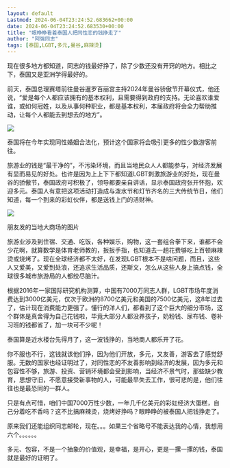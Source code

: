 ```yaml
---
layout: default
Lastmod: 2024-06-04T23:24:52.683662+00:00
date: 2024-06-04T23:24:52.683530+00:00
title: "眼睁睁看着泰国人把同性恋的钱挣走了"
author: "阿强同志"
tags: [泰国,LGBT,多元,曼谷,麻辣烫]
---
```


现在很多地方都知道，同志的钱最好挣了，除了少数还没有开窍的地方。相比之下，泰国又是亚洲学得最好的。

前天，泰国总理赛塔前往曼谷暹罗百丽宫主持2024年曼谷骄傲节开幕仪式，他还说，“爱是每个人都应该拥有的基本权利，且需要得到政府的支持。无论喜欢谁爱谁，或如何冠姓，以及从事何种职业，都是基本权利，本届政府将会全力帮助推动，让每个人都能去到想去的地方”。

![](https://images.weserv.nl/?url=https%3A//mmbiz.qpic.cn/sz_mmbiz_jpg/VQbJCuxwzMicWWr43ZkzPUzibQfglp74lnnCluITVcOUPH3S0Dm1UJjyuWRwxzSc5XTN6YL9gibAueqPy9lz5tROg/640%3Fwx_fmt%3Dother%26from%3Dappmsg)

泰国将在今年实现同性婚姻合法化，预计这个国家将会吸引更多的性少数游客前往。

旅游业的钱是“最干净的”，不污染环境，而且当地民众人人都能参与，对经济发展有显而易见的好处。也许是因为上上下下都知道LGBT刺激旅游业的好处，现在曼谷的骄傲节，泰国政府可积极了，领导都要亲自讲话，显示泰国政府张开怀抱，欢迎多元。泰国人有意把这项活动打造成与泼水节和灯节齐名的三大传统节日，他们知道，每一个到来的彩虹伙伴，都是送钱上门的活财神。

![](https://images.weserv.nl/?url=https%3A//mmbiz.qpic.cn/sz_mmbiz_jpg/VQbJCuxwzMicWWr43ZkzPUzibQfglp74lnDUKNCtoVFZOvLvictbm20LRmYnDb2tWMdrcJYpfToBaIwMrp78NbEBA/640%3Fwx_fmt%3Djpeg%26from%3Dappmsg)

朋友发的当地大商场的图片

旅游业涉及到住宿、交通、吃饭，各种娱乐，购物，这一套组合拳下来，谁都不会少花啊，就算数学是体育老师教的，扳扳手指，也知道去一趟花费够吃上百顿麻辣烫或烧烤了。现在全球经济都不太好，在发现LGBT根本不是啥问题，而且，这些人又爱美，又爱到处浪，还追求生活品质，还斯文，怎么从这些人身上搞点钱，全球很多城市旅游局的人都绞尽脑汁。

根据2016年一家国际研究机构测算，中国有7000万同志人群，LGBT市场年度消费达到3000亿美元，仅次于欧洲的8700亿美元和美国的7500亿美元，这8年过去了，估计现在消费能力更强了。懂行的洋人们，都看到了这个巨大的细分市场，这个群体是真舍得为自己花钱啦，毕竟大部分人都没养孩子，奶粉钱、尿布钱、卷补习班的钱都省了，加一块可不少呢！

泰国算是近水楼台先得月了，这一波钱挣的，当地商人都乐开了花。

你不服也不行，这钱就该他们挣，因为他们开放，多元，又友善，游客去了感觉舒服。无数的国家也经证明过了，对同性恋的不友善影响到经济的发展，因为多元和包容性不够，旅游、投资、营销环境都会受到影响，当经济不景气时，那些缺少教育，思想守旧，不愿意接受新事物的人，可能最早失去工作，很可悲的是，他们往往也是最恐同的一群人。

只是有点可惜，咱们中国7000万性少数，一年几千亿美元的彩虹经济大蛋糕，自己分着吃不香吗？这不比搞麻辣烫，烧烤好挣吗？眼睁睁的被泰国人把钱挣走了。

原来我们还能组织同志邮轮，现在。。。如果三个省略号不能表达我的心情，我想用六个。。。。。。

多元、包容，不是一个抽象的价值观，是幸福，是开心，更是一摞一摞的钱，泰国就是最好的证明了。

